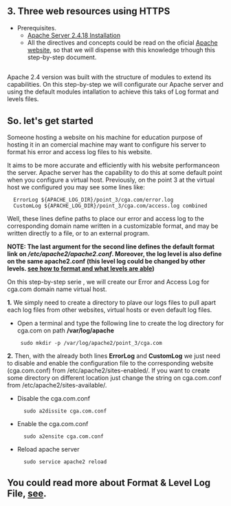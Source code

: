## 3. Three web resources using HTTPS

* Prerequisites. 
   * [Apache Server 2.4.18 Installation](https://github.com/ddufale/Network-Services-Management/blob/master/Apache%202.4.18%20on%20Ubuntu%2016.04%20LTS/Install%20Apache%202.4.8.md)
   * All the directives and concepts could be read on the oficial [Apache website](https://httpd.apache.org/docs/2.4/), so that we will dispense with this knowledge trhough this step-by-step document.
   
##

Apache 2.4 version was built with the structure of modules to extend its capabilities. On this step-by-step we will configurate 
our Apache server and using the default modules intallation to achieve this taks of Log format and levels files.

## So. let's get started

Someone hosting a website on his machine for education purpose of hosting it in an comercial machine may want to configure his 
server to format his error and access log files to his website.

It aims to be more accurate and efficiently with his website performanceon the server. Apache server has the capability to do this
at some default point when you configure a virtual host. Previously, on the point 3 at the virtual host we configured you may see
some lines like:

      ErrorLog ${APACHE_LOG_DIR}/point_3/cga.com/error.log
      CustomLog ${APACHE_LOG_DIR}/point_3/cga.com/access.log combined

Well, these lines define paths to place our error and access log to the corresponding domain name 
written in a customizable format, and may be written directly to a file, or to an external program.

**NOTE: The last argument for the second line defines the default format link on _/etc/apache2/apache2.conf_. Moreover, 
the log level is also define on the same apache2.conf (this level log could be changed by other levels. 
[see how to format and what levels are able](https://httpd.apache.org/docs/2.4/logs.html))**

On this step-by-step serie , we will create our Error and Access Log for cga.com domain name virtual host.

**1.** We simply need to create a directory to plave our logs files to pull apart each log files from other websites,
virtual hosts or even default log files.
 
   * Open a terminal and type the following line to create the log directory for cga.com on path **/var/log/apache**

          sudo mkdir -p /var/log/apache2/point_3/cga.com
          
**2.** Then, with the already both lines **ErrorLog** and **CustomLog** we just need to disable and enable the configuration
file to the corresponding website (cga.com.conf) from /etc/apache2/sites-enabled/. If you want to create some directory on 
different location just change the string on cga.com.conf from /etc/apache2/sites-available/.

  * Disable the cga.com.conf 
  
          sudo a2dissite cga.com.conf
          
  * Enable the cga.com.conf 
  
          sudo a2ensite cga.com.conf
          
  * Reload apache server
  
          sudo service apache2 reload
          
          
          
## You could read more about Format & Level Log File, [see](https://httpd.apache.org/docs/2.4/logs.html).

